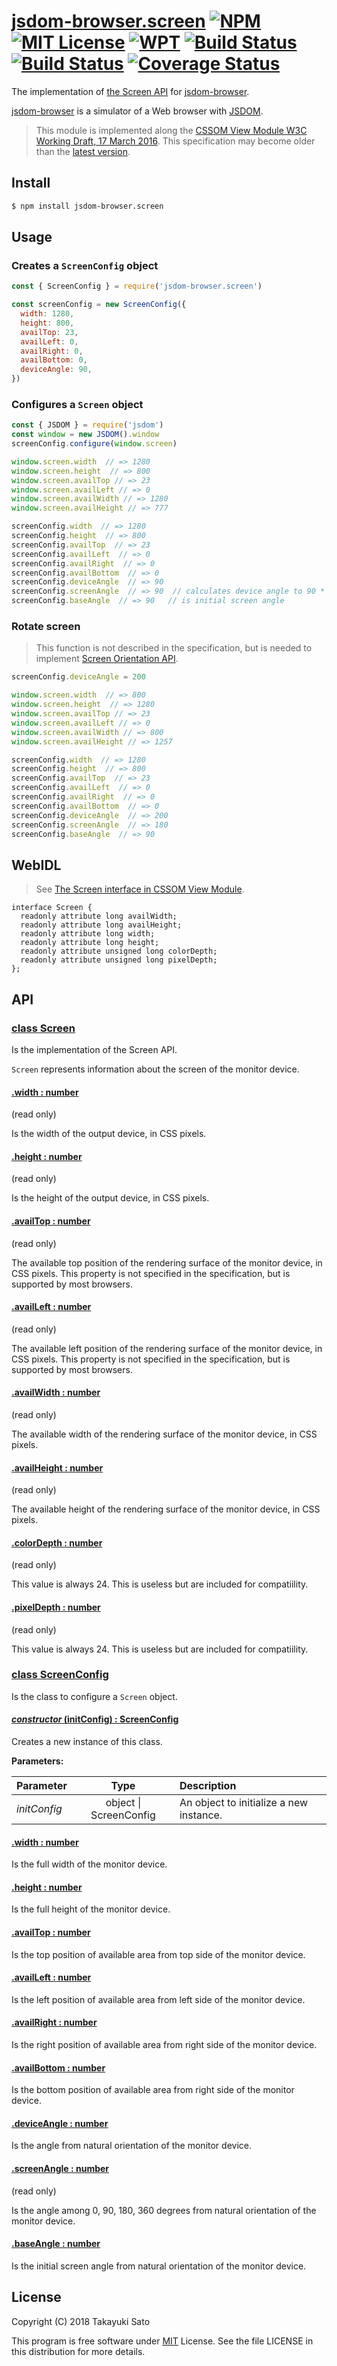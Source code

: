 # [jsdom-browser.screen][repo-url] [![NPM][npm-img]][npm-url] [![MIT License][mit-img]][mit-url] [![WPT][wpt-img]][wpt-url] [![Build Status][travis-img]][travis-url] [![Build Status][appveyor-img]][appveyor-url] [![Coverage Status][coverage-img]][coverage-url]

The implementation of [the Screen API][spec-url] for [jsdom-browser][jsdom-browser-url].

[jsdom-browser][jsdom-browser-url] is a simulator of a Web browser with [JSDOM][jsdom-url].

> This module is implemented along the [CSSOM View Module W3C Working Draft, 17 March 2016][latest-spec-url]. This specification may become older than the [latest version][latest-spec-url].


## Install

```sh
$ npm install jsdom-browser.screen
```


## Usage

### Creates a `ScreenConfig` object

```js
const { ScreenConfig } = require('jsdom-browser.screen')

const screenConfig = new ScreenConfig({
  width: 1280,
  height: 800,
  availTop: 23,
  availLeft: 0,
  availRight: 0,
  availBottom: 0,
  deviceAngle: 90,
})
```

### Configures a `Screen` object

```js
const { JSDOM } = require('jsdom')
const window = new JSDOM().window
screenConfig.configure(window.screen)

window.screen.width  // => 1280
window.screen.height  // => 800
window.screen.availTop // => 23
window.screen.availLeft // => 0
window.screen.availWidth // => 1280
window.screen.availHeight // => 777

screenConfig.width  // => 1280
screenConfig.height  // => 800
screenConfig.availTop  // => 23
screenConfig.availLeft  // => 0
screenConfig.availRight  // => 0
screenConfig.availBottom  // => 0
screenConfig.deviceAngle  // => 90
screenConfig.screenAngle  // => 90  // calculates device angle to 90 * n (n = 0〜3)
screenConfig.baseAngle  // => 90   // is initial screen angle
```

### Rotate screen

> This function is not described in the specification, but is needed
> to implement [Screen Orientation API][orientation-spec-url].

```js
screenConfig.deviceAngle = 200

window.screen.width  // => 800
window.screen.height  // => 1280
window.screen.availTop // => 23
window.screen.availLeft // => 0
window.screen.availWidth // => 800
window.screen.availHeight // => 1257

screenConfig.width  // => 1280
screenConfig.height  // => 800
screenConfig.availTop  // => 23
screenConfig.availLeft  // => 0
screenConfig.availRight  // => 0
screenConfig.availBottom  // => 0
screenConfig.deviceAngle  // => 200
screenConfig.screenAngle  // => 180
screenConfig.baseAngle  // => 90
```


## WebIDL

> See [The Screen interface in CSSOM View Module][webidl-url].

```
interface Screen {
  readonly attribute long availWidth;
  readonly attribute long availHeight;
  readonly attribute long width;
  readonly attribute long height;
  readonly attribute unsigned long colorDepth;
  readonly attribute unsigned long pixelDepth;
};
```

## API

### <u>class Screen</u>

Is the implementation of the Screen API.

`Screen` represents information about the screen of the monitor device.

#### <u>.width : number</u>

(read only)

Is the width of the output device, in CSS pixels.

#### <u>.height : number</u>

(read only)

Is the height of the output device, in CSS pixels.

#### <u>.availTop : number</u>

(read only)

The available top position of the rendering surface of the monitor device, in CSS pixels. This property is not specified in the specification, but is supported by most browsers.

#### <u>.availLeft : number</u>

(read only)

The available left position of the rendering surface of the monitor device, in CSS pixels. This property is not specified in the specification, but is supported by most browsers.

#### <u>.availWidth : number</u>

(read only)

The available width of the rendering surface of the monitor device, in CSS pixels.

#### <u>.availHeight : number</u>

(read only)

The available height of the rendering surface of the monitor device, in CSS pixels.

#### <u>.colorDepth : number</u>

(read only)

This value is always 24. This is useless but are included for compatiility.

#### <u>.pixelDepth : number</u>

(read only)

This value is always 24. This is useless but are included for compatiility.


### <u>class ScreenConfig</u>

Is the class to configure a `Screen` object.

#### <u>*constructor* (initConfig) : ScreenConfig</u>

Creates a new instance of this class.

**Parameters:**

| Parameter    | Type                       | Description                      |
|:-------------|:--------------------------:|:---------------------------------|
| *initConfig* | object &#124; ScreenConfig | An object to initialize a new instance.|

#### <u>.width : number</u>

Is the full width of the monitor device.

#### <u>.height : number</u>

Is the full height of the monitor device.

#### <u>.availTop : number</u>

Is the top position of available area from top side of the monitor device.

#### <u>.availLeft : number</u>

Is the left position of available area from left side of the monitor device.

#### <u>.availRight : number</u>

Is the right position of available area from right side of the monitor device.

#### <u>.availBottom : number</u>

Is the bottom position of available area from right side of the monitor device.

#### <u>.deviceAngle : number</u>

Is the angle from natural orientation of the monitor device.

#### <u>.screenAngle : number</u>

(read only)

Is the angle among 0, 90, 180, 360 degrees from natural orientation of the monitor device.

#### <u>.baseAngle : number</u>

Is the initial screen angle from natural orientation of the monitor device.

## License

Copyright (C) 2018 Takayuki Sato

This program is free software under [MIT][mit-url] License.
See the file LICENSE in this distribution for more details.


[repo-url]: https://github.com/sttk/jsdom-browser.screen/

[npm-img]: https://img.shields.io/badge/npm-v0.1.0-blue.svg
[npm-url]: https://www.npmjs.org/package/jsdom-browser.screen/

[mit-img]: https://img.shields.io/badge/license-MIT-green.svg
[mit-url]: https://opensource.org/licenses/MIT

[wpt-img]: https://img.shields.io/badge/web--platform--tests-pass-brightgreen.svg
[wpt-url]: https://github.com/web-platform-tests/wpt

[travis-img]: https://travis-ci.org/sttk/jsdom-browser.screen.svg?branch=master
[travis-url]: https://travis-ci.org/sttk/jsdom-browser.screen

[appveyor-img]: https://ci.appveyor.com/api/projects/status/github/sttk/jsdom-browser.screen?branch=master&svg=true
[appveyor-url]: https://ci.appveyor.com/project/sttk/jsdom-browser-screen

[coverage-img]: https://coveralls.io/repos/github/sttk/jsdom-browser.screen/badge.svg?branch=master
[coverage-url]: https://coveralls.io/github/sttk/jsdom-browser.screen?branch=master

[spec-url]: https://www.w3.org/TR/2016/WD-cssom-view-1-20160317/#the-screen-interface
[webidl-url]: https://www.w3.org/TR/2016/WD-cssom-view-1-20160317/#screen
[latest-spec-url]: https://www.w3.org/TR/cssom-view-1/#the-screen-interface
[orientation-spec-url]: https://www.w3.org/TR/screen-orientation/

[jsdom-url]: https://github.com/jsdom/jsdom
[jsdom-browser-url]: https://github.com/sttk/jsdom-browser

